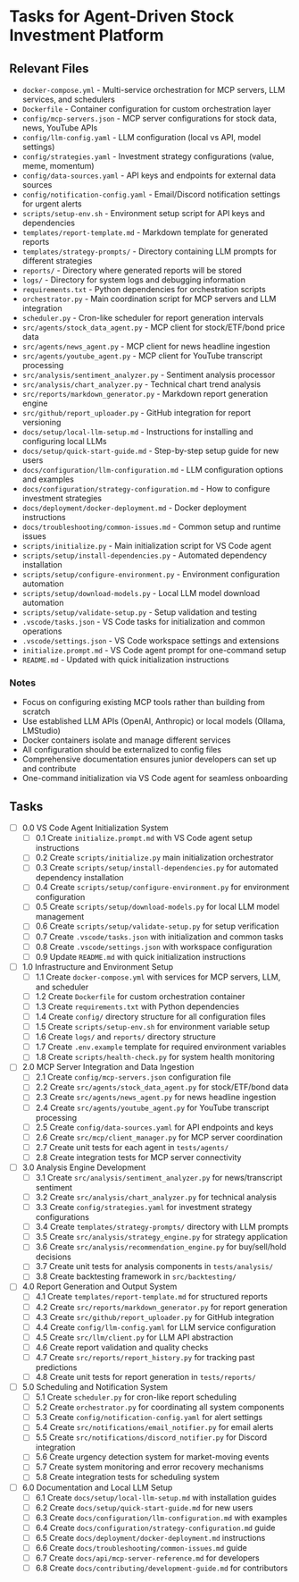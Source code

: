 # Tasks for Agent-Driven Stock Investment Platform

## Relevant Files

- `docker-compose.yml` - Multi-service orchestration for MCP servers, LLM services, and schedulers
- `Dockerfile` - Container configuration for custom orchestration layer  
- `config/mcp-servers.json` - MCP server configurations for stock data, news, YouTube APIs
- `config/llm-config.yaml` - LLM configuration (local vs API, model settings)
- `config/strategies.yaml` - Investment strategy configurations (value, meme, momentum)
- `config/data-sources.yaml` - API keys and endpoints for external data sources
- `config/notification-config.yaml` - Email/Discord notification settings for urgent alerts
- `scripts/setup-env.sh` - Environment setup script for API keys and dependencies
- `templates/report-template.md` - Markdown template for generated reports
- `templates/strategy-prompts/` - Directory containing LLM prompts for different strategies
- `reports/` - Directory where generated reports will be stored
- `logs/` - Directory for system logs and debugging information
- `requirements.txt` - Python dependencies for orchestration scripts
- `orchestrator.py` - Main coordination script for MCP servers and LLM integration
- `scheduler.py` - Cron-like scheduler for report generation intervals
- `src/agents/stock_data_agent.py` - MCP client for stock/ETF/bond price data
- `src/agents/news_agent.py` - MCP client for news headline ingestion
- `src/agents/youtube_agent.py` - MCP client for YouTube transcript processing
- `src/analysis/sentiment_analyzer.py` - Sentiment analysis processor
- `src/analysis/chart_analyzer.py` - Technical chart trend analysis
- `src/reports/markdown_generator.py` - Markdown report generation engine
- `src/github/report_uploader.py` - GitHub integration for report versioning
- `docs/setup/local-llm-setup.md` - Instructions for installing and configuring local LLMs
- `docs/setup/quick-start-guide.md` - Step-by-step setup guide for new users
- `docs/configuration/llm-configuration.md` - LLM configuration options and examples
- `docs/configuration/strategy-configuration.md` - How to configure investment strategies
- `docs/deployment/docker-deployment.md` - Docker deployment instructions
- `docs/troubleshooting/common-issues.md` - Common setup and runtime issues
- `scripts/initialize.py` - Main initialization script for VS Code agent
- `scripts/setup/install-dependencies.py` - Automated dependency installation
- `scripts/setup/configure-environment.py` - Environment configuration automation
- `scripts/setup/download-models.py` - Local LLM model download automation
- `scripts/setup/validate-setup.py` - Setup validation and testing
- `.vscode/tasks.json` - VS Code tasks for initialization and common operations
- `.vscode/settings.json` - VS Code workspace settings and extensions
- `initialize.prompt.md` - VS Code agent prompt for one-command setup
- `README.md` - Updated with quick initialization instructions

### Notes

- Focus on configuring existing MCP tools rather than building from scratch
- Use established LLM APIs (OpenAI, Anthropic) or local models (Ollama, LMStudio)
- Docker containers isolate and manage different services
- All configuration should be externalized to config files
- Comprehensive documentation ensures junior developers can set up and contribute
- One-command initialization via VS Code agent for seamless onboarding

## Tasks

- [ ] 0.0 VS Code Agent Initialization System
  - [ ] 0.1 Create `initialize.prompt.md` with VS Code agent setup instructions
  - [ ] 0.2 Create `scripts/initialize.py` main initialization orchestrator
  - [ ] 0.3 Create `scripts/setup/install-dependencies.py` for automated dependency installation
  - [ ] 0.4 Create `scripts/setup/configure-environment.py` for environment configuration
  - [ ] 0.5 Create `scripts/setup/download-models.py` for local LLM model management
  - [ ] 0.6 Create `scripts/setup/validate-setup.py` for setup verification
  - [ ] 0.7 Create `.vscode/tasks.json` with initialization and common tasks
  - [ ] 0.8 Create `.vscode/settings.json` with workspace configuration
  - [ ] 0.9 Update `README.md` with quick initialization instructions

- [ ] 1.0 Infrastructure and Environment Setup
  - [ ] 1.1 Create `docker-compose.yml` with services for MCP servers, LLM, and scheduler
  - [ ] 1.2 Create `Dockerfile` for custom orchestration container
  - [ ] 1.3 Create `requirements.txt` with Python dependencies
  - [ ] 1.4 Create `config/` directory structure for all configuration files
  - [ ] 1.5 Create `scripts/setup-env.sh` for environment variable setup
  - [ ] 1.6 Create `logs/` and `reports/` directory structure
  - [ ] 1.7 Create `.env.example` template for required environment variables
  - [ ] 1.8 Create `scripts/health-check.py` for system health monitoring

- [ ] 2.0 MCP Server Integration and Data Ingestion
  - [ ] 2.1 Create `config/mcp-servers.json` configuration file
  - [ ] 2.2 Create `src/agents/stock_data_agent.py` for stock/ETF/bond data
  - [ ] 2.3 Create `src/agents/news_agent.py` for news headline ingestion
  - [ ] 2.4 Create `src/agents/youtube_agent.py` for YouTube transcript processing
  - [ ] 2.5 Create `config/data-sources.yaml` for API endpoints and keys
  - [ ] 2.6 Create `src/mcp/client_manager.py` for MCP server coordination
  - [ ] 2.7 Create unit tests for each agent in `tests/agents/`
  - [ ] 2.8 Create integration tests for MCP server connectivity

- [ ] 3.0 Analysis Engine Development
  - [ ] 3.1 Create `src/analysis/sentiment_analyzer.py` for news/transcript sentiment
  - [ ] 3.2 Create `src/analysis/chart_analyzer.py` for technical analysis
  - [ ] 3.3 Create `config/strategies.yaml` for investment strategy configurations
  - [ ] 3.4 Create `templates/strategy-prompts/` directory with LLM prompts
  - [ ] 3.5 Create `src/analysis/strategy_engine.py` for strategy application
  - [ ] 3.6 Create `src/analysis/recommendation_engine.py` for buy/sell/hold decisions
  - [ ] 3.7 Create unit tests for analysis components in `tests/analysis/`
  - [ ] 3.8 Create backtesting framework in `src/backtesting/`

- [ ] 4.0 Report Generation and Output System
  - [ ] 4.1 Create `templates/report-template.md` for structured reports
  - [ ] 4.2 Create `src/reports/markdown_generator.py` for report generation
  - [ ] 4.3 Create `src/github/report_uploader.py` for GitHub integration
  - [ ] 4.4 Create `config/llm-config.yaml` for LLM service configuration
  - [ ] 4.5 Create `src/llm/client.py` for LLM API abstraction
  - [ ] 4.6 Create report validation and quality checks
  - [ ] 4.7 Create `src/reports/report_history.py` for tracking past predictions
  - [ ] 4.8 Create unit tests for report generation in `tests/reports/`

- [ ] 5.0 Scheduling and Notification System
  - [ ] 5.1 Create `scheduler.py` for cron-like report scheduling
  - [ ] 5.2 Create `orchestrator.py` for coordinating all system components
  - [ ] 5.3 Create `config/notification-config.yaml` for alert settings
  - [ ] 5.4 Create `src/notifications/email_notifier.py` for email alerts
  - [ ] 5.5 Create `src/notifications/discord_notifier.py` for Discord integration
  - [ ] 5.6 Create urgency detection system for market-moving events
  - [ ] 5.7 Create system monitoring and error recovery mechanisms
  - [ ] 5.8 Create integration tests for scheduling system

- [ ] 6.0 Documentation and Local LLM Setup
  - [ ] 6.1 Create `docs/setup/local-llm-setup.md` with installation guides
  - [ ] 6.2 Create `docs/setup/quick-start-guide.md` for new users
  - [ ] 6.3 Create `docs/configuration/llm-configuration.md` with examples
  - [ ] 6.4 Create `docs/configuration/strategy-configuration.md` guide
  - [ ] 6.5 Create `docs/deployment/docker-deployment.md` instructions
  - [ ] 6.6 Create `docs/troubleshooting/common-issues.md` guide
  - [ ] 6.7 Create `docs/api/mcp-server-reference.md` for developers
  - [ ] 6.8 Create `docs/contributing/development-guide.md` for contributors